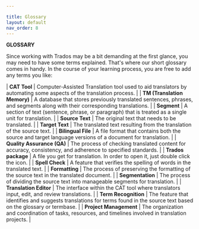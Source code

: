 ```yaml
---

title: Glossary
layout: default
nav_order: 8
---
```

**GLOSSARY**


Since working with Trados may be a bit demanding at the first glance, you may need to have some terms explained. That's where our
short glossary comes in handy. In the course of your learning process, you are free to add any terms you like:


| **CAT Tool**     | Computer-Assisted Translation tool used to aid translators by automating some aspects of the translation process. |
| **TM (Translation Memory)** | A database that stores previously translated sentences, phrases, and segments along with their corresponding translations. |
| **Segment**      | A section of text (sentence, phrase, or paragraph) that is treated as a single unit for translation. |
| **Source Text**  | The original text that needs to be translated. |
| **Target Text**  | The translated text resulting from the translation of the source text. |
| **Bilingual File** | A file format that contains both the source and target language versions of a document for translation. |
| **Quality Assurance (QA)** | The process of checking translated content for accuracy, consistency, and adherence to specified standards. |
| **Trados package**     | A file you get for translation. In order to open it, just double click the icon. |
| **Spell Check**  | A feature that verifies the spelling of words in the translated text. |
| **Formatting**   | The process of preserving the formatting of the source text in the translated document. |
| **Segmentation** | The process of dividing the source text into manageable segments for translation. |
| **Translation Editor** | The interface within the CAT tool where translators input, edit, and review translations. |
| **Term Recognition** | The feature that identifies and suggests translations for terms found in the source text based on the glossary or termbase. |
| **Project Management** | The organization and coordination of tasks, resources, and timelines involved in translation projects. |




